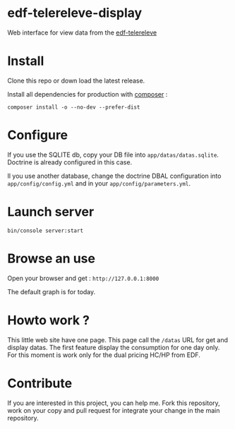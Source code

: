 # edf-telereleve-display
Web interface for view data from the [edf-telereleve](https://github.com/Mactronique/edf-telereleve)

# Install

Clone this repo or down load the latest release.

Install all dependencies for production with [composer](http://getcomposer.org) :

```
composer install -o --no-dev --prefer-dist
```

# Configure

If you use the SQLITE db, copy your DB file into `app/datas/datas.sqlite`. Doctrine is already configured in this case.

Il you use another database, change the doctrine DBAL configuration into `app/config/config.yml` and in your `app/config/parameters.yml`.

# Launch server

```
bin/console server:start
```

# Browse an use

Open your browser and get : `http://127.0.0.1:8000`

The default graph is for today.

# Howto work ?

This little web site have one page. This page call the `/datas` URL for get and display datas.
The first feature display the consumption for one day only. For  this moment is work only for the dual pricing HC/HP from EDF.

# Contribute

If you are interested in this project, you can help me. Fork this repository, work on your copy and pull request for integrate your change in the main repository.

